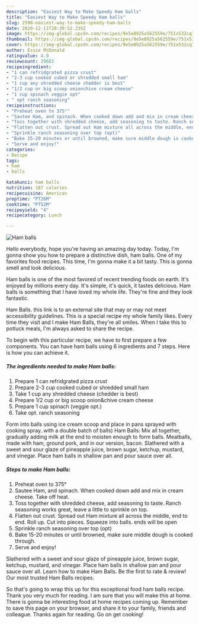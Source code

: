 ```yaml
---
description: "Easiest Way to Make Speedy Ham balls"
title: "Easiest Way to Make Speedy Ham balls"
slug: 2598-easiest-way-to-make-speedy-ham-balls
date: 2020-12-11T20:39:52.235Z
image: https://img-global.cpcdn.com/recipes/9e5e8925a562559e/751x532cq70/ham-balls-recipe-main-photo.jpg
thumbnail: https://img-global.cpcdn.com/recipes/9e5e8925a562559e/751x532cq70/ham-balls-recipe-main-photo.jpg
cover: https://img-global.cpcdn.com/recipes/9e5e8925a562559e/751x532cq70/ham-balls-recipe-main-photo.jpg
author: Essie McDonald
ratingvalue: 4.9
reviewcount: 29683
recipeingredient:
- "1 can refridgrated pizza crust"
- "2-3 cup cooked cubed or shredded small ham"
- "1 cup any shredded cheese chedder is best"
- "1/2 cup or big scoop onionchive cream cheese"
- "1 cup spinach veggie opt"
- " opt ranch seasoning"
recipeinstructions:
- "Preheat oven to 375°"
- "Sautee Ham, and spinach. When cooked down add and mix in cream cheese. Take off heat."
- "Toss together with shredded cheese, add seasoning to taste. Ranch seasoning works great, leave a little to sprinkle on top."
- "Flatten out crust. Spread out Ham mixture all across the middle, end to end. Roll up. Cut into pieces. Squeeze into balls. ends will be open"
- "Sprinkle ranch seasoning over top (opt)"
- "Bake 15-20 minutes or until browned, make sure middle dough is cooked through."
- "Serve and enjoy!"
categories:
- Recipe
tags:
- ham
- balls

katakunci: ham balls 
nutrition: 187 calories
recipecuisine: American
preptime: "PT26M"
cooktime: "PT52M"
recipeyield: "4"
recipecategory: Lunch

---
```



![Ham balls](https://img-global.cpcdn.com/recipes/9e5e8925a562559e/751x532cq70/ham-balls-recipe-main-photo.jpg)

Hello everybody, hope you're having an amazing day today. Today, I'm gonna show you how to prepare a distinctive dish, ham balls. One of my favorites food recipes. This time, I'm gonna make it a bit tasty. This is gonna smell and look delicious.

Ham balls is one of the most favored of recent trending foods on earth. It's enjoyed by millions every day. It's simple, it's quick, it tastes delicious. Ham balls is something that I have loved my whole life. They're fine and they look fantastic.

Ham Balls. this link is to an external site that may or may not meet accessibility guidelines. This is a special recipe my whole family likes. Every time they visit and I make Ham Balls, they&#39;re all smiles. When I take this to potluck meals, I&#39;m always asked to share the recipe.


To begin with this particular recipe, we have to first prepare a few components. You can have ham balls using 6 ingredients and 7 steps. Here is how you can achieve it.

<!--inarticleads1-->

##### The ingredients needed to make Ham balls:

1. Prepare 1 can refridgrated pizza crust
1. Prepare 2-3 cup cooked cubed or shredded small ham
1. Take 1 cup any shredded cheese (chedder is best)
1. Prepare 1/2 cup or big scoop onion&amp;chive cream cheese
1. Prepare 1 cup spinach (veggie opt.)
1. Take  opt. ranch seasoning


Form into balls using ice cream scoop and place in pans sprayed with cooking spray..with a double batch of balls) Ham Balls: Mix all together, gradually adding milk at the end to moisten enough to form balls. Meatballs, made with ham, ground pork, and in our version, bacon. Slathered with a sweet and sour glaze of pineapple juice, brown sugar, ketchup, mustard, and vinegar. Place ham balls in shallow pan and pour sauce over all. 

<!--inarticleads2-->

##### Steps to make Ham balls:

1. Preheat oven to 375°
1. Sautee Ham, and spinach. When cooked down add and mix in cream cheese. Take off heat.
1. Toss together with shredded cheese, add seasoning to taste. Ranch seasoning works great, leave a little to sprinkle on top.
1. Flatten out crust. Spread out Ham mixture all across the middle, end to end. Roll up. Cut into pieces. Squeeze into balls. ends will be open
1. Sprinkle ranch seasoning over top (opt)
1. Bake 15-20 minutes or until browned, make sure middle dough is cooked through.
1. Serve and enjoy!


Slathered with a sweet and sour glaze of pineapple juice, brown sugar, ketchup, mustard, and vinegar. Place ham balls in shallow pan and pour sauce over all. Learn how to make Ham Balls. Be the first to rate &amp; review! Our most trusted Ham Balls recipes. 

So that's going to wrap this up for this exceptional food ham balls recipe. Thank you very much for reading. I am sure that you will make this at home. There is gonna be interesting food at home recipes coming up. Remember to save this page on your browser, and share it to your family, friends and colleague. Thanks again for reading. Go on get cooking!
